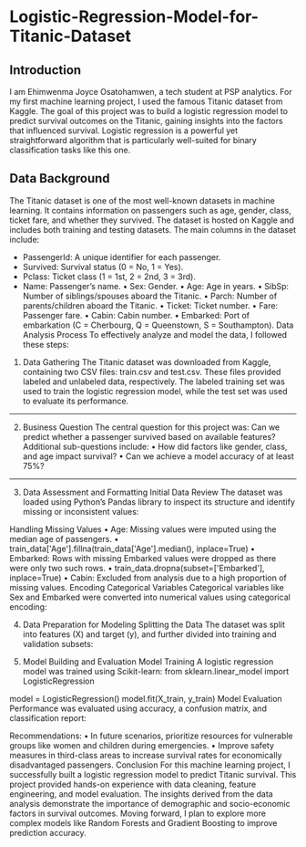 # Logistic-Regression-Model-for-Titanic-Dataset
## Introduction
I am Ehimwenma Joyce Osatohamwen, a tech student at PSP analytics. For my first machine learning project, I used the famous Titanic dataset from Kaggle. The goal of this project was to build a logistic regression model to predict survival outcomes on the Titanic, gaining insights into the factors that influenced survival. Logistic regression is a powerful yet straightforward algorithm that is particularly well-suited for binary classification tasks like this one.

## Data Background
The Titanic dataset is one of the most well-known datasets in machine learning. It contains information on passengers such as age, gender, class, ticket fare, and whether they survived. The dataset is hosted on Kaggle and includes both training and testing datasets.
The main columns in the dataset include:

-	PassengerId: A unique identifier for each passenger.
-	Survived: Survival status (0 = No, 1 = Yes).
-	Pclass: Ticket class (1 = 1st, 2 = 2nd, 3 = 3rd).
-	Name: Passenger’s name.
•	Sex: Gender.
•	Age: Age in years.
•	SibSp: Number of siblings/spouses aboard the Titanic.
•	Parch: Number of parents/children aboard the Titanic.
•	Ticket: Ticket number.
•	Fare: Passenger fare.
•	Cabin: Cabin number.
•	Embarked: Port of embarkation (C = Cherbourg, Q = Queenstown, S = Southampton).
Data Analysis Process
To effectively analyze and model the data, I followed these steps:
1. Data Gathering
The Titanic dataset was downloaded from Kaggle, containing two CSV files: train.csv and test.csv. These files provided labeled and unlabeled data, respectively. The labeled training set was used to train the logistic regression model, while the test set was used to evaluate its performance.
________________________________________
2. Business Question
The central question for this project was:
Can we predict whether a passenger survived based on available features?
Additional sub-questions include:
•	How did factors like gender, class, and age impact survival?
•	Can we achieve a model accuracy of at least 75%?
________________________________________
3. Data Assessment and Formatting
Initial Data Review
The dataset was loaded using Python’s Pandas library to inspect its structure and identify missing or inconsistent values:
 
Handling Missing Values
•	Age: Missing values were imputed using the median age of passengers. 
•	train_data['Age'].fillna(train_data['Age'].median(), inplace=True)
•	Embarked: Rows with missing Embarked values were dropped as there were only two such rows. 
•	train_data.dropna(subset=['Embarked'], inplace=True)
•	Cabin: Excluded from analysis due to a high proportion of missing values.
Encoding Categorical Variables
Categorical variables like Sex and Embarked were converted into numerical values using categorical encoding:
 

4. Data Preparation for Modeling
Splitting the Data
The dataset was split into features (X) and target (y), and further divided into training and validation subsets:
 
6. Model Building and Evaluation
Model Training
A logistic regression model was trained using Scikit-learn:
from sklearn.linear_model import LogisticRegression

model = LogisticRegression()
model.fit(X_train, y_train)
Model Evaluation
Performance was evaluated using accuracy, a confusion matrix, and classification report:
 
Recommendations:
•	In future scenarios, prioritize resources for vulnerable groups like women and children during emergencies.
•	Improve safety measures in third-class areas to increase survival rates for economically disadvantaged passengers.
Conclusion
For this machine learning project, I successfully built a logistic regression model to predict Titanic survival. This project provided hands-on experience with data cleaning, feature engineering, and model evaluation. The insights derived from the data analysis demonstrate the importance of demographic and socio-economic factors in survival outcomes. Moving forward, I plan to explore more complex models like Random Forests and Gradient Boosting to improve prediction accuracy.

